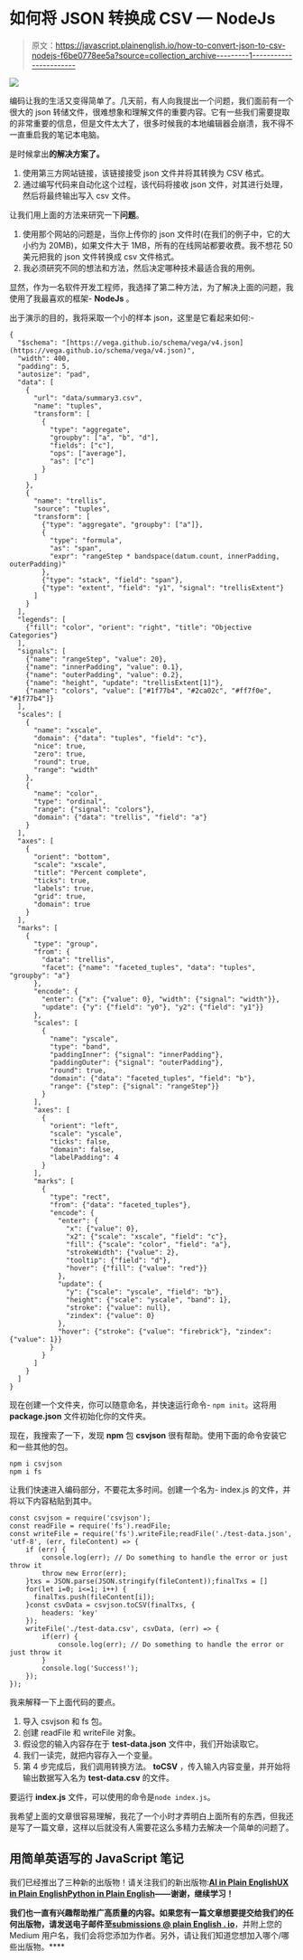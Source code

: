 # 如何将 JSON 转换成 CSV — NodeJs

> 原文：<https://javascript.plainenglish.io/how-to-convert-json-to-csv-nodejs-f6be0778ee5a?source=collection_archive---------1----------------------->

![](img/0f25dbea348dd3b7aa94c390ec56782d.png)

编码让我的生活又变得简单了。几天前，有人向我提出一个问题，我们面前有一个很大的 json 转储文件，很难想象和理解文件的重要内容。它有一些我们需要提取的非常重要的信息，但是文件太大了，很多时候我的本地编辑器会崩溃，我不得不一直重启我的笔记本电脑。

是时候拿出**的解决方案了。**

1.  使用第三方网站链接，该链接接受 json 文件并将其转换为 CSV 格式。
2.  通过编写代码来自动化这个过程，该代码将接收 json 文件，对其进行处理，然后将最终输出写入 csv 文件。

让我们用上面的方法来研究一下**问题**。

1.  使用那个网站的问题是，当你上传你的 json 文件时(在我们的例子中，它的大小约为 20MB)，如果文件大于 1MB，所有的在线网站都要收费。我不想花 50 美元把我的 json 文件转换成 csv 文件格式。
2.  我必须研究不同的想法和方法，然后决定哪种技术最适合我的用例。

显然，作为一名软件开发工程师，我选择了第二种方法，为了解决上面的问题，我使用了我最喜欢的框架- **NodeJs** 。

出于演示的目的，我将采取一个小的样本 json，这里是它看起来如何:-

```
{
  "$schema": "[https://vega.github.io/schema/vega/v4.json](https://vega.github.io/schema/vega/v4.json)",
  "width": 400,
  "padding": 5,
  "autosize": "pad",
  "data": [
    {
      "url": "data/summary3.csv",
      "name": "tuples",
      "transform": [
        {
          "type": "aggregate",
          "groupby": ["a", "b", "d"],
          "fields": ["c"],
          "ops": ["average"],
          "as": ["c"]
        }
      ]
    },
    {
      "name": "trellis",
      "source": "tuples",
      "transform": [
        {"type": "aggregate", "groupby": ["a"]},
        {
          "type": "formula",
          "as": "span",
          "expr": "rangeStep * bandspace(datum.count, innerPadding, outerPadding)"
        },
        {"type": "stack", "field": "span"},
        {"type": "extent", "field": "y1", "signal": "trellisExtent"}
      ]
    }
  ],
  "legends": [
    {"fill": "color", "orient": "right", "title": "Objective Categories"}
  ],
  "signals": [
    {"name": "rangeStep", "value": 20},
    {"name": "innerPadding", "value": 0.1},
    {"name": "outerPadding", "value": 0.2},
    {"name": "height", "update": "trellisExtent[1]"},
    {"name": "colors", "value": ["#1f77b4", "#2ca02c", "#ff7f0e", "#1f77b4"]}
  ],
  "scales": [
    {
      "name": "xscale",
      "domain": {"data": "tuples", "field": "c"},
      "nice": true,
      "zero": true,
      "round": true,
      "range": "width"
    },
    {
      "name": "color",
      "type": "ordinal",
      "range": {"signal": "colors"},
      "domain": {"data": "trellis", "field": "a"}
    }
  ],
  "axes": [
    {
      "orient": "bottom",
      "scale": "xscale",
      "title": "Percent complete",
      "ticks": true,
      "labels": true,
      "grid": true,
      "domain": true
    }
  ],
  "marks": [
    {
      "type": "group",
      "from": {
        "data": "trellis",
        "facet": {"name": "faceted_tuples", "data": "tuples", "groupby": "a"}
      },
      "encode": {
        "enter": {"x": {"value": 0}, "width": {"signal": "width"}},
        "update": {"y": {"field": "y0"}, "y2": {"field": "y1"}}
      },
      "scales": [
        {
          "name": "yscale",
          "type": "band",
          "paddingInner": {"signal": "innerPadding"},
          "paddingOuter": {"signal": "outerPadding"},
          "round": true,
          "domain": {"data": "faceted_tuples", "field": "b"},
          "range": {"step": {"signal": "rangeStep"}}
        }
      ],
      "axes": [
        {
          "orient": "left",
          "scale": "yscale",
          "ticks": false,
          "domain": false,
          "labelPadding": 4
        }
      ],
      "marks": [
        {
          "type": "rect",
          "from": {"data": "faceted_tuples"},
          "encode": {
            "enter": {
              "x": {"value": 0},
              "x2": {"scale": "xscale", "field": "c"},
              "fill": {"scale": "color", "field": "a"},
              "strokeWidth": {"value": 2},
              "tooltip": {"field": "d"},
              "hover": {"fill": {"value": "red"}}
            },
            "update": {
              "y": {"scale": "yscale", "field": "b"},
              "height": {"scale": "yscale", "band": 1},
              "stroke": {"value": null},
              "zindex": {"value": 0}
            },
            "hover": {"stroke": {"value": "firebrick"}, "zindex": {"value": 1}}
          }
        }
      ]
    }
  ]
}
```

现在创建一个文件夹，你可以随意命名，并快速运行命令- `npm init`。这将用 **package.json** 文件初始化你的文件夹。

现在，我搜索了一下，发现 **npm** 包 **csvjson** 很有帮助。使用下面的命令安装它和一些其他的包。

```
npm i csvjson
npm i fs
```

让我们快速进入编码部分，不要花太多时间。创建一个名为- index.js 的文件，并将以下内容粘贴到其中。

```
const csvjson = require('csvjson');
const readFile = require('fs').readFile;
const writeFile = require('fs').writeFile;readFile('./test-data.json', 'utf-8', (err, fileContent) => {
    if (err) {
        console.log(err); // Do something to handle the error or just throw it
        throw new Error(err);
    }txs = JSON.parse(JSON.stringify(fileContent));finalTxs = []
    for(let i=0; i<=1; i++) {
      finalTxs.push(fileContent[i]);
    }const csvData = csvjson.toCSV(finalTxs, {
        headers: 'key'
    });
    writeFile('./test-data.csv', csvData, (err) => {
        if(err) {
            console.log(err); // Do something to handle the error or just throw it
        }
        console.log('Success!');
    });
});
```

我来解释一下上面代码的要点。

1.  导入 csvjson 和 fs 包。
2.  创建 readFile 和 writeFile 对象。
3.  假设您的输入内容存在于 **test-data.json** 文件中，我们开始读取它。
4.  我们一读完，就把内容存入一个变量。
5.  第 4 步完成后，我们调用转换方法。 **toCSV** ，传入输入内容变量，并开始将输出数据写入名为 **test-data.csv** 的文件。

要运行 **index.js** 文件，可以使用的命令是`node index.js`。

我希望上面的文章很容易理解，我花了一个小时才弄明白上面所有的东西，但我还是写了一篇文章，这样以后就没有人需要花这么多精力去解决一个简单的问题了。

## **用简单英语写的 JavaScript 笔记**

我们已经推出了三种新的出版物！请关注我们的新出版物:[**AI in Plain English**](https://medium.com/ai-in-plain-english)[**UX in Plain English**](https://medium.com/ux-in-plain-english)[**Python in Plain English**](https://medium.com/python-in-plain-english)**——谢谢，继续学习！**

**我们也一直有兴趣帮助推广高质量的内容。如果您有一篇文章想要提交给我们的任何出版物，请发送电子邮件至[**submissions @ plain English . io**](mailto:submissions@plainenglish.io)**，并附上您的 Medium 用户名，我们会将您添加为作者。另外，请让我们知道您想加入哪个/哪些出版物。****